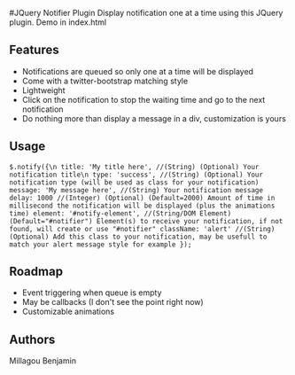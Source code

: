 #JQuery Notifier Plugin
Display notification one at a time using this JQuery plugin.
Demo in index.html

## Features
 - Notifications are queued so only one at a time will be displayed
 - Come with a twitter-bootstrap matching style
 - Lightweight
 - Click on the notification to stop the waiting time and go to the next notification
 - Do nothing more than display a message in a div, customization is yours

## Usage
`$.notify({\n
	title: 'My title here', //(String) (Optional) Your notification title\n
	type: 'success', //(String) (Optional) Your notification type (will be used as class for your notification)
	message: 'My message here', //(String) Your notification message
	delay: 1000 //(Integer) (Optional) (Default=2000) Amount of time in millisecond the notification will be displayed (plus the animations time)
	element: '#notify-element', //(String/DOM Element) (Default="#notifier") Element(s) to receive your notification, if not found, will create or use "#notifier"
	className: 'alert' //(String) (Optional) Add this class to your notification, may be usefull to match your alert message style for example
});`

## Roadmap
 - Event triggering when queue is empty
 - May be callbacks (I don't see the point right now)
 - Customizable animations

## Authors

Millagou Benjamin
